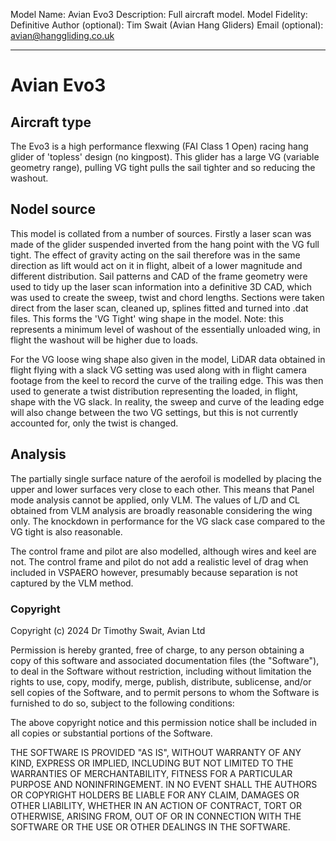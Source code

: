 Model Name: Avian Evo3
Description: Full aircraft model.
Model Fidelity: Definitive
Author (optional): Tim Swait (Avian Hang Gliders)
Email (optional): avian@hanggliding.co.uk

---
# Avian Evo3
## Aircraft type
The Evo3 is a high performance flexwing (FAI Class 1 Open) racing hang glider of 'topless' design (no kingpost). This glider has a large VG (variable geometry range), pulling VG tight pulls the sail tighter and so reducing the washout.

## Nodel source
This model is collated from a number of sources. Firstly a laser scan was made of the glider suspended inverted from the hang point with the VG full tight. The effect of gravity acting on the sail therefore was in the same direction as lift would act on it in flight, albeit of a lower magnitude and different distribution. Sail patterns and CAD of the frame geometry were used to tidy up the laser scan information into a definitive 3D CAD, which was used to create the sweep, twist and chord lengths. Sections were taken direct from the laser scan, cleaned up, splines fitted and turned into .dat files. This forms the 'VG Tight' wing shape in the model. Note: this represents a minimum level of washout of the essentially unloaded wing, in flight the washout will be higher due to loads.

For the VG loose wing shape also given in the model, LiDAR data obtained in flight flying with a slack VG setting was used along with in flight camera footage from the keel to record the curve of the trailing edge. This was then used to generate a twist distribution representing the loaded, in flight, shape with the VG slack. In reality, the sweep and curve of the leading edge will also change between the two VG settings, but this is not currently accounted for, only the twist is changed.

## Analysis
The partially single surface nature of the aerofoil is modelled by placing the upper and lower surfaces very close to each other. This means that Panel mode analysis cannot be applied, only VLM. The values of L/D and CL obtained from VLM analysis are broadly reasonable considering the wing only. The knockdown in performance for the VG slack case compared to the VG tight is also reasonable.

The control frame and pilot are also modelled, although wires and keel are not. The control frame and pilot do not add a realistic level of drag when included in VSPAERO however, presumably because separation is not captured by the VLM method.

### Copyright
Copyright (c) 2024 Dr Timothy Swait, Avian Ltd

Permission is hereby granted, free of charge, to any person obtaining a copy
of this software and associated documentation files (the "Software"), to deal
in the Software without restriction, including without limitation the rights
to use, copy, modify, merge, publish, distribute, sublicense, and/or sell
copies of the Software, and to permit persons to whom the Software is
furnished to do so, subject to the following conditions:

The above copyright notice and this permission notice shall be included in all
copies or substantial portions of the Software.

THE SOFTWARE IS PROVIDED "AS IS", WITHOUT WARRANTY OF ANY KIND, EXPRESS OR
IMPLIED, INCLUDING BUT NOT LIMITED TO THE WARRANTIES OF MERCHANTABILITY,
FITNESS FOR A PARTICULAR PURPOSE AND NONINFRINGEMENT. IN NO EVENT SHALL THE
AUTHORS OR COPYRIGHT HOLDERS BE LIABLE FOR ANY CLAIM, DAMAGES OR OTHER
LIABILITY, WHETHER IN AN ACTION OF CONTRACT, TORT OR OTHERWISE, ARISING FROM,
OUT OF OR IN CONNECTION WITH THE SOFTWARE OR THE USE OR OTHER DEALINGS IN THE
SOFTWARE.
